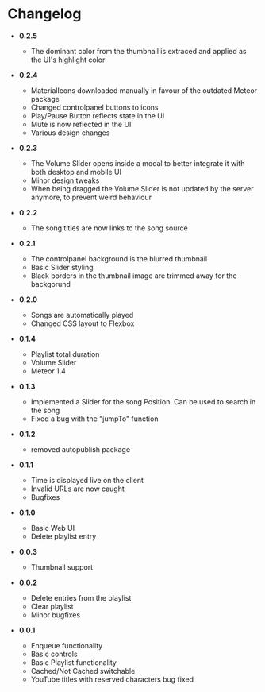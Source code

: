 # Changelog

* **0.2.5**
  * The dominant color from the thumbnail is extraced and applied as the UI's highlight color

* **0.2.4**
  * MaterialIcons downloaded manually in favour of the outdated Meteor package
  * Changed controlpanel buttons to icons
  * Play/Pause Button reflects state in the UI
  * Mute is now reflected in the UI
  * Various design changes

* **0.2.3**
  * The Volume Slider opens inside a modal to better integrate it with both desktop and mobile UI
  * Minor design tweaks
  * When being dragged the Volume Slider is not updated by the server anymore, to prevent weird behaviour

* **0.2.2**
  * The song titles are now links to the song source

* **0.2.1**
  * The controlpanel background is the blurred thumbnail
  * Basic Slider styling
  * Black borders in the thumbnail image are trimmed away for the backgorund

* **0.2.0**
  * Songs are automatically played
  * Changed CSS layout to Flexbox

* **0.1.4**
  * Playlist total duration
  * Volume Slider
  * Meteor 1.4

* **0.1.3**
  * Implemented a Slider for the song Position. Can be used to search in the song
  * Fixed a bug with the "jumpTo" function

* **0.1.2**
  * removed autopublish package

* **0.1.1**
  * Time is displayed live on the client
  * Invalid URLs are now caught
  * Bugfixes

* **0.1.0**
  * Basic Web UI
  * Delete playlist entry

* **0.0.3**
  * Thumbnail support

* **0.0.2**
  * Delete entries from the playlist
  * Clear playlist
  * Minor bugfixes

* **0.0.1**
  * Enqueue functionality
  * Basic controls
  * Basic Playlist functionality
  * Cached/Not Cached switchable
  * YouTube titles with reserved characters bug fixed
